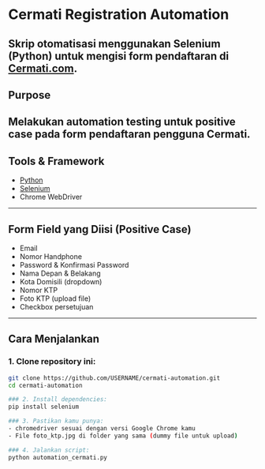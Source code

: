 # Cermati Registration Automation

Skrip otomatisasi menggunakan **Selenium (Python)** untuk mengisi form pendaftaran di [Cermati.com](https://www.cermati.com/gabung).
---
## Purpose
Melakukan automation testing untuk positive case pada form pendaftaran pengguna Cermati.
---
## Tools & Framework
- [Python](https://www.python.org/)
- [Selenium](https://www.selenium.dev/)
- Chrome WebDriver
---
## Form Field yang Diisi (Positive Case)
- Email
- Nomor Handphone
- Password & Konfirmasi Password
- Nama Depan & Belakang
- Kota Domisili (dropdown)
- Nomor KTP
- Foto KTP (upload file)
- Checkbox persetujuan
---
## Cara Menjalankan
### 1. Clone repository ini:
```bash
git clone https://github.com/USERNAME/cermati-automation.git
cd cermati-automation

### 2. Install dependencies:
pip install selenium

### 3. Pastikan kamu punya:
- chromedriver sesuai dengan versi Google Chrome kamu
- File foto_ktp.jpg di folder yang sama (dummy file untuk upload)

### 4. Jalankan script:
python automation_cermati.py


